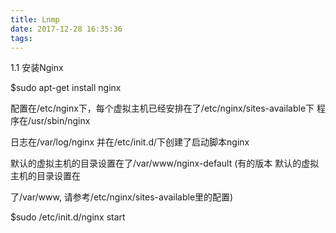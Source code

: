 ```yaml
---
title: Lnmp
date: 2017-12-28 16:35:36
tags:
---
```


1.1 安装Nginx


$sudo apt-get install nginx



配置在/etc/nginx下，每个虚拟主机已经安排在了/etc/nginx/sites-available下
程序在/usr/sbin/nginx

日志在/var/log/nginx
并在/etc/init.d/下创建了启动脚本nginx


默认的虚拟主机的目录设置在了/var/www/nginx-default (有的版本 默认的虚拟主机的目录设置在

了/var/www, 请参考/etc/nginx/sites-available里的配置)



$sudo /etc/init.d/nginx start